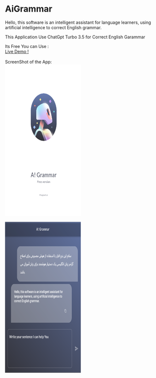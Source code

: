 # AiGrammar

Hello, this software is an intelligent assistant for language learners, using artificial intelligence to correct English grammar.

This Application Use ChatGpt Turbo 3.5 for Correct English Garammar


Its Free You can Use :
<br>
<a href="https://progtech.ir/flutter/AG">Live Demo !</a>
<br>
<br>
ScreenShot of the App:<br>
<img src="https://github.com/mehdigharibi/AiGrammar/blob/main/demo1.png" alt="Screenshot" width="250" height="500"> <br>

<img src="https://github.com/mehdigharibi/AiGrammar/blob/main/demo2.png" alt="Screenshot" width="250" height="500"> 
